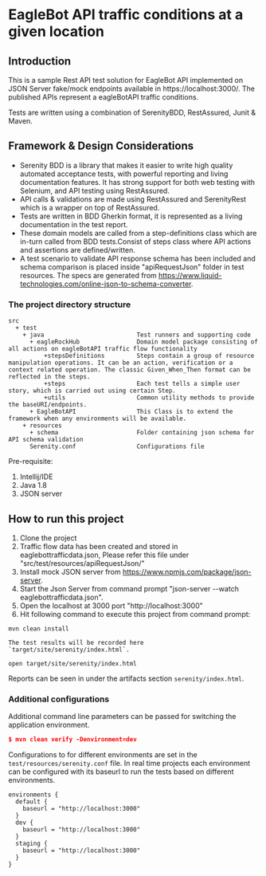 # EagleBot API traffic conditions at a given location
## Introduction

This is a sample Rest API test solution for EagleBot API implemented on JSON Server fake/mock endpoints available in https://localhost:3000/. 
The published APIs represent a eagleBotAPI traffic conditions.

Tests are written using a combination of SerenityBDD, RestAssured, Junit & Maven.

## Framework & Design Considerations
- Serenity BDD is a library that makes it easier to write high quality automated acceptance tests, with powerful reporting and living documentation features. It has strong support for both web testing with Selenium, and API testing using RestAssured.
- API calls & validations are made using RestAssured and SerenityRest which is a wrapper on top of RestAssured.
- Tests are written in BDD Gherkin format, it is represented as a living documentation in the test report.
- These domain models are called from a step-definitions class which are in-turn called from BDD tests.Consist of steps class where API actions and assertions are defined/written.
- A test scenario to validate API response schema has been included and schema comparison is placed inside "apiRequestJson" folder in test resources. The specs are generated from https://www.liquid-technologies.com/online-json-to-schema-converter.

### The project directory structure

```Gherkin
src
  + test
    + java                          Test runners and supporting code
      + eagleRockHub                Domain model package consisting of all actions on eagleBotAPI traffic flow functionality
          +stepsDefinitions         Steps contain a group of resource manipulation operations. It can be an action, verification or a context related operation. The classic Given_When_Then format can be reflected in the steps.
          +steps                    Each test tells a simple user story, which is carried out using certain Step.
          +utils                    Common utility methods to provide the baseURI/endpoints.
      + EagleBotAPI                 This Class is to extend the framework when any environments will be available.
    + resources
      + schema                      Folder containing json schema for API schema validation
      Serenity.conf                 Configurations file

```
Pre-requisite:
1. Intellij/IDE
2. Java 1.8
3. JSON server 

## How to run this project

1. Clone the project
2. Traffic flow data has been created and stored in eaglebottrafficdata.json, Please refer this file under "src/test/resources/apiRequestJson/"
3. Install mock JSON server from https://www.npmjs.com/package/json-server.
4. Start the Json Server from command prompt "json-server --watch eaglebottrafficdata.json". 
5. Open the localhost at 3000 port "http://localhost:3000"
6. Hit following command to execute this project from command prompt:

``` 
mvn clean install 

The test results will be recorded here `target/site/serenity/index.html`.

open target/site/serenity/index.html 
```
Reports can be seen in  under the artifacts section `serenity/index.html`.


### Additional configurations

Additional command line parameters can be passed for switching the application environment.
```json
$ mvn clean verify -Denvironment=dev
```
Configurations to for different environments are set in the `test/resources/serenity.conf` file. In real time projects each environment can be configured with its baseurl to run the tests based on different environments.
```
environments {
  default {
    baseurl = "http://localhost:3000"
  }
  dev {
    baseurl = "http://localhost:3000"
  }
  staging {
    baseurl = "http://localhost:3000"
  }
}
```
